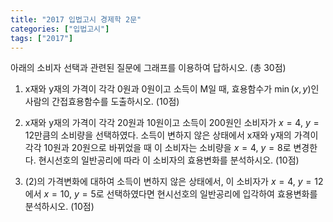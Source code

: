 ```yaml
---
title: "2017 입법고시 경제학 2문"
categories: ["입법고시"]
tags: ["2017"]
---
```


아래의 소비자 선택과 관련된 질문에 그래프를 이용하여 답하시오. (총 30점)

1) x재와 y재의 가격이 각각 0원과 0원이고 소득이 M일 때, 효용함수가 $\min(x, y)$인 사람의 간접효용함수를 도출하시오. (10점)

2) x재와 y재의 가격이 각각 20원과 10원이고 소득이 200원인 소비자가 $x=4$, $y=12$만큼의 소비량을 선택하였다. 소득이 변하지 않은 상태에서 x재와 y재의 가격이 각각 10원과 20원으로 바뀌었을 때 이 소비자는 소비량을 $x=4$, $y=8$로 변경한다. 현시선호의 일반공리에 따라 이 소비자의 효용변화를 분석하시오. (10점)

3) (2)의 가격변화에 대하여 소득이 변하지 않은 상태에서, 이 소비자가 $x=4$, $y=12$에서 $x=10$, $y=5$로 선택하였다면 현시선호의 일반공리에 입각하여 효용변화를 분석하시오. (10점)
